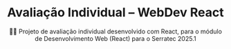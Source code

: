 
<h1 align="center">
  Avaliação Individual – WebDev React
</h1>

<p align="center">
  👨‍💻 Projeto de avaliação individual desenvolvido com React, para o módulo de Desenvolvimento Web (React) para o Serratec 2025.1
</p>




